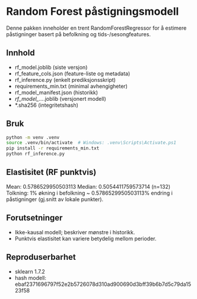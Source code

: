 # Random Forest påstigningsmodell

Denne pakken inneholder en trent RandomForestRegressor for å estimere påstigninger basert på befolkning og tids-/sesongfeatures.

## Innhold
- rf_model.joblib (siste versjon)
- rf_feature_cols.json (feature-liste og metadata)
- rf_inference.py (enkelt prediksjonsskript)
- requirements_min.txt (minimal avhengigheter)
- rf_model_manifest.json (historikk)
- *rf_model_...*.joblib (versjonert modell)
- *.sha256 (integritetshash)

## Bruk
```bash
python -m venv .venv
source .venv/bin/activate  # Windows: .venv\Scripts\Activate.ps1
pip install -r requirements_min.txt
python rf_inference.py
```

## Elastisitet (RF punktvis)
Mean: 0.5786529950503113  Median: 0.5054411759573714  (n=132)
Tolkning: 1% økning i befolkning ~ 0.5786529950503113% endring i påstigninger (gj.snitt av lokale punkter).

## Forutsetninger
- Ikke-kausal modell; beskriver mønstre i historikk.
- Punktvis elastisitet kan variere betydelig mellom perioder.

## Reproduserbarhet
- sklearn 1.7.2
- hash modell: ebaf2371696797f52e2b5726078d310ad900690d3bff39b6b7d5c79da1523f58

